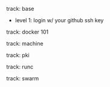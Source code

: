 track: base

* level 1: login w/ your github ssh key

track: docker 101

track: machine

track: pki

track: runc

track: swarm


